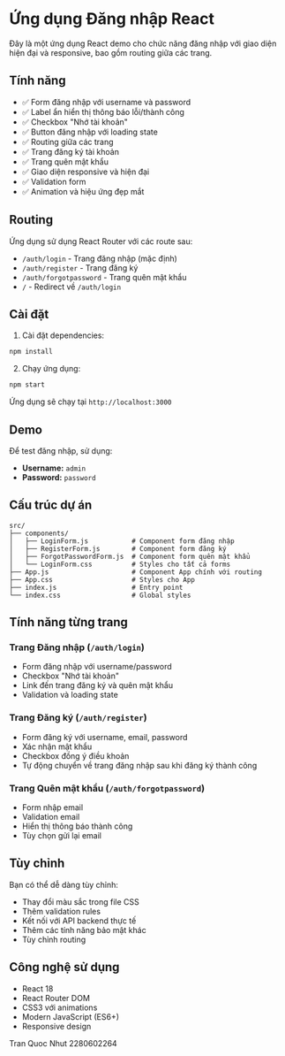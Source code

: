 # Ứng dụng Đăng nhập React

Đây là một ứng dụng React demo cho chức năng đăng nhập với giao diện hiện đại và responsive, bao gồm routing giữa các trang.

## Tính năng

- ✅ Form đăng nhập với username và password
- ✅ Label ẩn hiển thị thông báo lỗi/thành công
- ✅ Checkbox "Nhớ tài khoản"
- ✅ Button đăng nhập với loading state
- ✅ Routing giữa các trang
- ✅ Trang đăng ký tài khoản
- ✅ Trang quên mật khẩu
- ✅ Giao diện responsive và hiện đại
- ✅ Validation form
- ✅ Animation và hiệu ứng đẹp mắt

## Routing

Ứng dụng sử dụng React Router với các route sau:

- `/auth/login` - Trang đăng nhập (mặc định)
- `/auth/register` - Trang đăng ký
- `/auth/forgotpassword` - Trang quên mật khẩu
- `/` - Redirect về `/auth/login`

## Cài đặt

1. Cài đặt dependencies:
```bash
npm install
```

2. Chạy ứng dụng:
```bash
npm start
```

Ứng dụng sẽ chạy tại `http://localhost:3000`

## Demo

Để test đăng nhập, sử dụng:
- **Username:** `admin`
- **Password:** `password`

## Cấu trúc dự án

```
src/
├── components/
│   ├── LoginForm.js           # Component form đăng nhập
│   ├── RegisterForm.js        # Component form đăng ký
│   ├── ForgotPasswordForm.js  # Component form quên mật khẩu
│   └── LoginForm.css          # Styles cho tất cả forms
├── App.js                     # Component App chính với routing
├── App.css                    # Styles cho App
├── index.js                   # Entry point
└── index.css                  # Global styles
```

## Tính năng từng trang

### Trang Đăng nhập (`/auth/login`)
- Form đăng nhập với username/password
- Checkbox "Nhớ tài khoản"
- Link đến trang đăng ký và quên mật khẩu
- Validation và loading state

### Trang Đăng ký (`/auth/register`)
- Form đăng ký với username, email, password
- Xác nhận mật khẩu
- Checkbox đồng ý điều khoản
- Tự động chuyển về trang đăng nhập sau khi đăng ký thành công

### Trang Quên mật khẩu (`/auth/forgotpassword`)
- Form nhập email
- Validation email
- Hiển thị thông báo thành công
- Tùy chọn gửi lại email

## Tùy chỉnh

Bạn có thể dễ dàng tùy chỉnh:
- Thay đổi màu sắc trong file CSS
- Thêm validation rules
- Kết nối với API backend thực tế
- Thêm các tính năng bảo mật khác
- Tùy chỉnh routing

## Công nghệ sử dụng

- React 18
- React Router DOM
- CSS3 với animations
- Modern JavaScript (ES6+)
- Responsive design 

Tran Quoc Nhut 2280602264